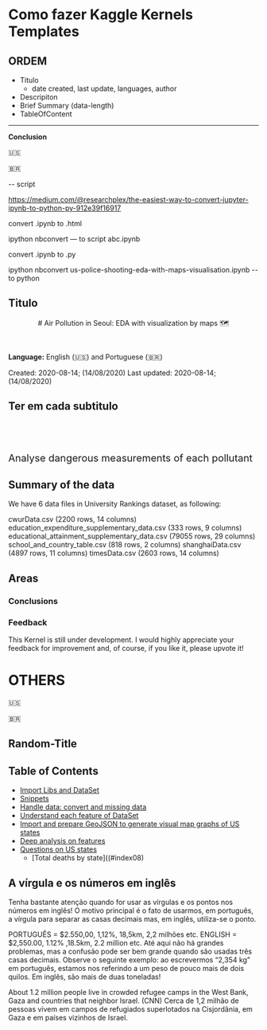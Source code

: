 # Como fazer Kaggle Kernels Templates

## ORDEM

+ Titulo
  - date created, last update, languages, author
+ Descripiton
+ Brief Summary (data-length)
+ TableOfContent

---

**Conclusion**

🇺🇸

🇧🇷

-- script

https://medium.com/@researchplex/the-easiest-way-to-convert-jupyter-ipynb-to-python-py-912e39f16917

convert .ipynb to .html

ipython nbconvert — to script abc.ipynb 

convert .ipynb to .py

ipython nbconvert us-police-shooting-eda-with-maps-visualisation.ipynb --to python





## Titulo

<div style="text-align: center;">

\# Air Pollution in Seoul: EDA with visualization by maps 🗺

</div><br>

**Language:** English (🇺🇸) and Portuguese (🇧🇷)

Created: 2020-08-14; (14/08/2020)
Last updated: 2020-08-14; (14/08/2020)


## Ter em cada subtitulo

<a id="top"></a>

<a href="#top" class="btn btn-primary btn-sm" role="button" aria-pressed="true" style="color:white; margin-left: 20px;" data-toggle="popover">Go to TOC</a>

<a href="#top" class="btn btn-primary btn-sm" role="button" aria-pressed="true" style="color:white; margin-left: 20px;" data-toggle="popover">Go to TOC</a>

<span style='font-size: 15pt'>Analyse dangerous measurements of each pollutant</span>





## Summary of the data

We have 6 data files in University Rankings dataset, as following:

cwurData.csv (2200 rows, 14 columns)
education_expenditure_supplementary_data.csv (333 rows, 9 columns)
educational_attainment_supplementary_data.csv (79055 rows, 29 columns)
school_and_country_table.csv (818 rows, 2 columns)
shanghaiData.csv (4897 rows, 11 columns)
timesData.csv (2603 rows, 14 columns)

## Areas

### Conclusions

### Feedback
This Kernel is still under development. I would highly appreciate your feedback for improvement and, of course, if you like it, please upvote it!

# OTHERS

🇺🇸

🇧🇷


## Random-Title <a id ='index01'></a>

## Table of Contents

+ [Import Libs and DataSet](#index1)
+ [Snippets](#index02)
+ [Handle data: convert and missing data](#index03)
+ [Understand each feature of DataSet](#index04)
+ [Import and prepare GeoJSON to generate visual map graphs of US states](#index05)
+ [Deep analysis on features](#index06)
+ [Questions on US states](#index07)
  - [Total deaths by state]((#index08)

## A vírgula e os números em inglês
Tenha bastante atenção quando for usar as vírgulas e os pontos nos números em inglês! O motivo principal é o fato de usarmos, em português, a vírgula para separar as casas decimais mas, em inglês, utiliza-se o ponto.

PORTUGUÊS = $2.550,00, 1,12%, 18,5km, 2,2 milhões etc.
ENGLISH = $2,550.00, 1.12% ,18.5km, 2.2 million etc.
Até aqui não há grandes problemas, mas a confusão pode ser bem grande quando são usadas três casas decimais. Observe o seguinte exemplo: ao escrevermos “2,354 kg” em português, estamos nos referindo a um peso de pouco mais de dois quilos. Em inglês, são mais de duas toneladas!

About 1.2 million people live in crowded refugee camps in the West Bank, Gaza and countries that neighbor Israel. (CNN)
Cerca de 1,2 milhão de pessoas vivem em campos de refugiados superlotados na Cisjordânia, em Gaza e em países vizinhos de Israel.

